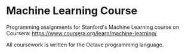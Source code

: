 # Machine Learning Course
Programming assignments for Stanford's Machine Learning course on Coursera: https://www.coursera.org/learn/machine-learning/

All coursework is written for the Octave programming language.
